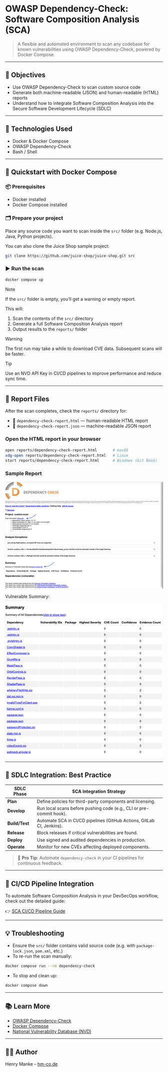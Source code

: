 # OWASP Dependency-Check: Software Composition Analysis (SCA)

> A flexible and automated environment to scan any codebase for known vulnerabilities using OWASP Dependency-Check, powered by Docker Compose.

---

## 🎯 Objectives

- Use OWASP Dependency-Check to scan custom source code
- Generate both machine-readable (JSON) and human-readable (HTML) reports
- Understand how to integrate Software Composition Analysis into the Secure Software Development Lifecycle (SDLC)

---

## 🧰 Technologies Used

- Docker & Docker Compose
- OWASP Dependency-Check
- Bash / Shell

---

## 🚀 Quickstart with Docker Compose

### 📦 Prerequisites

- Docker installed
- Docker Compose installed

### 🗂️ Prepare your project

Place any source code you want to scan inside the `src/` folder (e.g. Node.js, Java, Python projects).

You can also clone the Juice Shop sample project:

```bash
git clone https://github.com/juice-shop/juice-shop.git src
```

### ▶️ Run the scan

```bash
docker compose up
```

> [!NOTE]
> If the `src/` folder is empty, you’ll get a warning or empty report.

This will:

1. Scan the contents of the `src/` directory
2. Generate a full Software Composition Analysis report
3. Output results to the `reports/` folder

> [!WARNING]
> The first run may take a while to download CVE data. Subsequent scans will be faster.

> [!TIP]
> Use an NVD API Key in CI/CD pipelines to improve performance and reduce sync time.

---

## 📁 Report Files

After the scan completes, check the `reports/` directory for:

- 📄 `dependency-check-report.html` — human-readable HTML report
- 📄 `dependency-check-report.json` — machine-readable JSON report

### Open the HTML report in your browser

```bash
open reports/dependency-check-report.html       # macOS
xdg-open reports/dependency-check-report.html   # Linux
start reports/dependency-check-report.html      # Windows (Git Bash)
```

### Sample Report

![OWASP Dependency-Check Report](./images/sample_report.png "OWASP Dependency-Check Report")

Vulnerable Summary:

![OWASP Dependency-Check Vulnerable Summary](./images/sample_report_summary.png "OWASP Dependency-Check Vulnerable Summary")

---

## 🔄 SDLC Integration: Best Practice

| SDLC Phase     | SCA Integration Strategy                                              |
| -------------- | --------------------------------------------------------------------- |
| **Plan**       | Define policies for third-party components and licensing.             |
| **Develop**    | Run local scans before pushing code (e.g., CLI or pre-commit hook).   |
| **Build/Test** | Automate SCA in CI/CD pipelines (GitHub Actions, GitLab CI, Jenkins). |
| **Release**    | Block releases if critical vulnerabilities are found.                 |
| **Deploy**     | Use signed and audited dependencies in production.                    |
| **Operate**    | Monitor for new CVEs affecting deployed components.                   |

> 🔐 **Pro Tip**: Automate `dependency-check` in your CI pipelines for continuous feedback.

---

## 🧪 CI/CD Pipeline Integration

To automate Software Composition Analysis in your DevSecOps workflow, check out the detailed guide:

👉 [SCA CI/CD Pipeline Guide](./SCA-ci-pipeline.md)

---

## 💡 Troubleshooting

- Ensure the `src/` folder contains valid source code (e.g. with `package-lock.json`, `pom.xml`, etc.)
- To re-run the scan manually:

```bash
docker compose run --rm dependency-check
```

- To stop and clean up:

```bash
docker compose down
```

---

## 📚 Learn More

- [OWASP Dependency-Check](https://owasp.org/www-project-dependency-check/)
- [Docker Compose](https://docs.docker.com/compose/)
- [National Vulnerability Database (NVD)](https://nvd.nist.gov/)

---

## 👨‍💻 Author

Henry Manke – [hm-co.de](https://hm-co.de)
